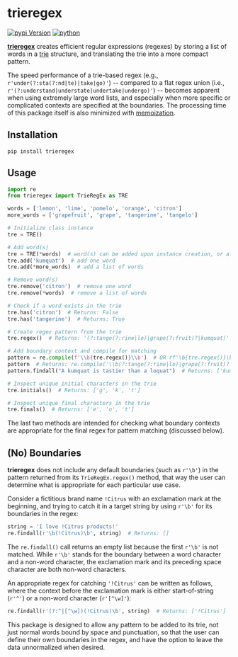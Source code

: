 # trieregex

[![pypi Version](https://img.shields.io/pypi/v/trieregex.svg?logo=pypi&logoColor=white)](https://pypi.org/project/trieregex/)
[![python](https://img.shields.io/pypi/pyversions/trieregex.svg?logo=python&logoColor=white)](https://pypi.org/project/trieregex/)

[**trieregex**](https://github.com/ermanh/trieregex/) creates efficient regular expressions (regexes) by storing a list of words in a [trie](https://en.wikipedia.org/wiki/Trie) structure, and translating the trie into a more compact pattern.

The speed performance of a trie-based regex (e.g., `r'under(?:sta(?:nd|te)|take|go)'`) -- compared to a flat regex union (i.e., `r'(?:understand|understate|undertake|undergo)'`) -- becomes apparent when using extremely large word lists, and especially when more specific or complicated contexts are specified at the boundaries. The processing time of this package itself is also minimized with [memoization](https://en.wikipedia.org/wiki/Memoization).

## Installation

```shell
pip install trieregex
```

## Usage

```py
import re
from trieregex import TrieRegEx as TRE

words = ['lemon', 'lime', 'pomelo', 'orange', 'citron']
more_words = ['grapefruit', 'grape', 'tangerine', 'tangelo']

# Initialize class instance
tre = TRE()

# Add word(s)
tre = TRE(*words)  # word(s) can be added upon instance creation, or after
tre.add('kumquat')  # add one word
tre.add(*more_words)  # add a list of words 

# Remove word(s)
tre.remove('citron')  # remove one word
tre.remove(*words)  # remove a list of words

# Check if a word exists in the trie
tre.has('citron')  # Returns: False
tre.has('tangerine')  # Returns: True

# Create regex pattern from the trie
tre.regex()  # Returns: '(?:tange(?:rine|lo)|grape(?:fruit)?|kumquat)'

# Add boundary context and compile for matching
pattern = re.compile(f'\\b{tre.regex()}\\b')  # OR rf'\b{tre.regex()}\b'
pattern  # Returns: re.compile('\\b(?:tange(?:rine|lo)|grape(?:fruit)?|kumquat)\\b')
pattern.findall("A kumquat is tastier than a loquat")  # Returns: ['kumquat']

# Inspect unique initial characters in the trie
tre.initials()  # Returns: ['g', 'k', 't']

# Inspect unique final characters in the trie
tre.finals()  # Returns: ['e', 'o', 't']
```

The last two methods are intended for checking what boundary contexts are appropriate for the final regex for pattern matching (discussed below).

## (No) Boundaries

**trieregex** does not include any default boundaries (such as `r'\b'`) in the pattern returned from its `TrieRegEx.regex()` method, that way the user can determine what is appropriate for each particular use case. 

Consider a fictitious brand name `!Citrus` with an exclamation mark at the beginning, and trying to catch it in a target string by using `r'\b'` for its boundaries in the regex:

```py
string = 'I love !Citrus products!'
re.findall(r'\b(!Citrus)\b', string)  # Returns: []
```

The `re.findall()` call returns an empty list because the first `r'\b'` is not matched. While `r'\b'` stands for the boundary between a word character and a non-word character, the exclamation mark and its preceding space character are both non-word characters. 

An appropriate regex for catching `'!Citrus'` can be written as follows, where the context before the exclamation mark is either start-of-string (`r'^'`) or a non-word character (`r'[^\w]'`): 

```py
re.findall(r'(?:^|[^\w])(!Citrus)\b', string)  # Returns: ['!Citrus']
```

This package is designed to allow any pattern to be added to its trie, not just normal words bound by space and punctuation, so that the user can define their own boundaries in the regex, and have the option to leave the data unnormalized when desired.
